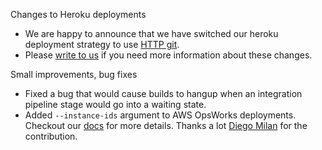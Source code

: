 Changes to Heroku deployments

* We are happy to announce that we have switched our heroku deployment strategy to use [HTTP git](https://blog.heroku.com/archives/2014/12/5/http_git_now_generally_available).
* Please [write to us](https://snap-ci.com/contact-us) if you need more information about these changes.

Small improvements, bug fixes

* Fixed a bug that would cause builds to hangup when an integration pipeline stage would go into a waiting state.
* Added `--instance-ids` argument to AWS OpsWorks deployments. Checkout our [docs](https://docs.snap-ci.com/deployments/aws-deployments/aws-opsworks-deployments/#command-line-usage-of-snap-deploy-for-opsworks-deployments) for more details. Thanks a lot [Diego Milan](https://github.com/dmilanp) for the contribution.
